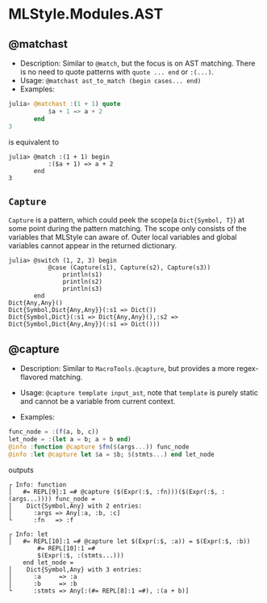 MLStyle.Modules.AST
==================================

@matchast
---------------------

- Description: Similar to `@match`, but the focus is on AST matching. There is no need to quote patterns with `quote ... end` or `:(...)`.
- Usage: `@matchast ast_to_match (begin cases... end)`
- Examples:

```julia
julia> @matchast :(1 + 1) quote
           $a + 1 => a + 2
       end
3
```
is equivalent to

```julia-console
julia> @match :(1 + 1) begin
           :($a + 1) => a + 2
       end
3
```


`Capture`
------------------------

`Capture` is a pattern, which could peek the scope(a `Dict{Symbol, T}`) at some point during the pattern matching. The scope only consists of the variables that MLStyle can aware of. Outer local variables and global variables cannot appear in the returned dictionary.

```julia-console
julia> @switch (1, 2, 3) begin
           @case (Capture(s1), Capture(s2), Capture(s3))
               println(s1)
               println(s2)
               println(s3)
       end       
Dict{Any,Any}()
Dict{Symbol,Dict{Any,Any}}(:s1 => Dict())
Dict{Symbol,Dict}(:s1 => Dict{Any,Any}(),:s2 => Dict{Symbol,Dict{Any,Any}}(:s1 => Dict()))
```

@capture
-------------------

- Description: Similar to `MacroTools.@capture`, but provides a more regex-flavored matching.

- Usage: `@capture template input_ast`,  note that `template` is purely static and cannot be a variable from current context.

- Examples:

```julia
func_node = :(f(a, b, c))
let_node = :(let a = b; a + b end)
@info :function @capture $fn($(args...)) func_node
@info :let @capture let $a = $b; $(stmts...) end let_node
```
outputs
```julia-console
┌ Info: function
│   #= REPL[9]:1 =# @capture ($(Expr(:$, :fn)))($(Expr(:$, :(args...)))) func_node =
│    Dict{Symbol,Any} with 2 entries:
│      :args => Any[:a, :b, :c]
└      :fn   => :f

┌ Info: let
│   #= REPL[10]:1 =# @capture let $(Expr(:$, :a)) = $(Expr(:$, :b))
        #= REPL[10]:1 =#
        $(Expr(:$, :(stmts...)))
    end let_node =
│    Dict{Symbol,Any} with 3 entries:
│      :a     => :a
│      :b     => :b
└      :stmts => Any[:(#= REPL[8]:1 =#), :(a + b)]
```
